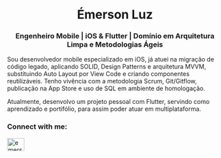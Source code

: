 <h1 align="center">Émerson Luz</h1>
<h3 align="center">Engenheiro Mobile | iOS & Flutter | Domínio em Arquitetura Limpa e Metodologias Ágeis</h3>

<p>Sou desenvolvedor mobile especializado em iOS, já atuei na migração de código legado, aplicando SOLID, Design Patterns e arquitetura MVVM, substituindo Auto Layout por View Code e criando componentes reutilizáveis. Tenho vivência com a metodologia Scrum, Git/Gitflow, publicação na App Store e uso de SQL em ambiente de homologação.

Atualmente, desenvolvo um projeto pessoal com Flutter, servindo como aprendizado e portifólio, para assim poder atuar em multiplataforma.</p>

<h3 align="left">Connect with me:</h3>
<p align="left">
<a href="https://linkedin.com/in/emersonmluz" target="blank"><img align="center" src="https://raw.githubusercontent.com/rahuldkjain/github-profile-readme-generator/master/src/images/icons/Social/linked-in-alt.svg" alt="emersonmluz" height="30" width="40" /></a>
</p>
